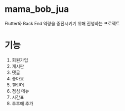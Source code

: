 # mama_bob_jua

Flutter와 Back End 역량을 증진시키기 위해 진행하는 프로젝트

# 기능
1. 회원가입
2. 게시판
3. 댓글
4. 좋아요
5. 캘린더
6. 점심 메뉴
7. 시간표
8. 추후에 추가
